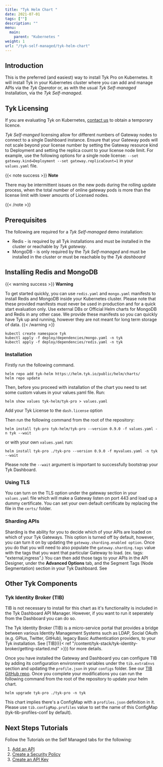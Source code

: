 ```yaml
---
title: "Tyk Helm Chart "
date: 2021-07-01
tags: [""]
description: ""
menu:
  main:
    parent: "Kubernetes "
weight: 1
url: "/tyk-self-managed/tyk-helm-chart"
---
```


## Introduction

This is the preferred (and easiest) way to install Tyk Pro on Kubernetes. 
It will install Tyk in your Kubernetes cluster where you can add and manage APIs via the *Tyk Operator* or, 
as with the usual *Tyk Self-managed* Installation, via the *Tyk Self-managed*.


## Tyk Licensing

If you are evaluating Tyk on Kubernetes, [contact us](https://tyk.io/about/contact/) to obtain a temporary licence.

*Tyk Self-manged* licensing allow for different numbers of Gateway nodes to connect to a single Dashboard instance. Ensure that your Gateway pods will not scale beyond your license number by setting the Gateway resource kind to Deployment and setting the replica count to your license node limit. For example, use the following options for a single node license: `--set gateway.kind=Deployment --set gateway.replicaCount=1` in your `values.yaml` file.

{{< note success >}}
**Note**  

There may be intermittent issues on the new pods during the rolling update process, when the total number of online gateway pods is more than the license limit with lower amounts of Licensed nodes.

{{< /note >}}

## Prerequisites

The following are required for a *Tyk Self-managed* demo installation:

 - Redis - is required by all Tyk installations and must be installed in the cluster or reachable by *Tyk gateway*.
 - MongoDB - is only required by the *Tyk Self-managed* and must be installed in the cluster or must be reachable by the *Tyk dashboard* 


## Installing Redis and MongoDB

{{< warning  success >}}
**Warning**

To get started quickly, you can use `redis.yaml` and `mongo.yaml` manifests to install Redis and MongoDB inside your Kubernetes cluster. Please note that these provided manifests must never be used in production and for a quick start evaluation only. Use external DBs or Official Helm charts for MongoDB and Redis in any other case. We provide these manifests so you can quickly have Tyk up and running, however they are not meant for long term storage of data.
{{< /warning >}}

```{copy.Wrapper}
kubectl create namespace tyk
kubectl apply -f deploy/dependencies/mongo.yaml -n tyk
kubectl apply -f deploy/dependencies/redis.yaml -n tyk
```

### Installation

Firstly run the following command.

```{copy.Wrapper}
helm repo add tyk-helm https://helm.tyk.io/public/helm/charts/
helm repo update
```
Then, before you proceed with installation of the chart you need to set some custom values in your values.yaml file. Run:

```{copy.Wrapper}
helm show values tyk-helm/tyk-pro > values.yaml
```

Add your Tyk License to the `dash.license` option


Then run the following command from the root of the repository:


```{copy.Wrapper}
helm install tyk-pro tyk-helm/tyk-pro --version 0.9.0 -f values.yaml -n tyk --wait
```

or with your own `values.yaml` run:

```{copy.Wrapper}
helm install tyk-pro ./tyk-pro --version 0.9.0 -f myvalues.yaml -n tyk --wait
```
Please note the `--wait` argument is important to successfully bootstrap your Tyk Dashboard.


### Using TLS

You can turn on the TLS option under the gateway section in your `values.yaml` file which will make a Gateway listen on port 443 and load up a dummy certificate. You can set your own default certificate by replacing the file in the `certs/` folder.

### Sharding APIs

Sharding is the ability for you to decide which of your APIs are loaded on which of your Tyk Gateways. This option is turned off by default, however, you can turn it on by updating the `gateway.sharding.enabled option`. Once you do that you will need to also populate the `gateway.sharding.tags` value with the tags that you want that particular Gateway to load. (ex. tags: "external,ingress".) You can then add those tags to your APIs in the API Designer, under the **Advanced Options** tab, and the Segment Tags (Node Segmentation) section in your Tyk Dashboard. See 

## Other Tyk Components

### Tyk Identity Broker (TIB)

TIB is not necessary to install for this chart as it's functionality is included in the Tyk Dashboard API Manager. However, if you want to run it seperately from the Dashboard you can do so.

The Tyk Identity Broker (TIB) is a micro-service portal that provides a bridge between various Identity Management Systems such as LDAP, Social OAuth (e.g. GPlus, Twitter, GitHub), legacy Basic Authentication providers, to your Tyk installation. See [TIB]({{< ref "/content/tyk-stack/tyk-identity-broker/getting-started.md" >}}) for more details.

Once you have installed the Gateway and Dashboard you can configure TIB by adding its configuration environment variables under the `tib.extraEnvs` section and updating the `profile.json` in your `configs` folder. See our [TIB GitHub repo](https://github.com/TykTechnologies/tyk-identity-broker#how-to-configure-tib). Once you complete your modifications you can run the following command from the root of the repository to update your helm chart.

```{copy.Wrapper}
helm upgrade tyk-pro ./tyk-pro -n tyk
```

This chart implies there's a ConfigMap with a `profiles.json` definition in it. Please use `tib.configMap.profiles` value to set the name of this ConfigMap (tyk-tib-profiles-conf by default).

## Next Steps Tutorials

Follow the Tutorials on the Self Managed tabs for the following:

1. [Add an API](/docs/getting-started/tutorials/create-api/)
2. [Create a Security Policy](/docs/getting-started/tutorials/create-security-policy/)
3. [Create an API Key](/docs/getting-started/tutorials/create-api-key/)
